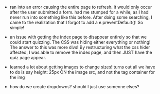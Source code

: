 

- ran into an error causing the entire page to refresh. it would only
 occur after the user submitted a form. had me stumped for a while, as I
 had never run into something like this before. After doing some searching,
 I came to the realization that I forgot to add a e.preventDefault()! So simple!

- an issue with getting the index page to disappear entirely so that we could
  start quizzing. The CSS was hiding either everything or nothing! The answer
  to this was more divs! By restructuring what the css hider affected, I was
  able to remove the index page, and then JUST have the quiz page appear.

- learned a lot about getting images to change sizes! turns out all we have to
  do is say height: 25px ON the image src, and not the tag container for the img

- how do we create dropdowns? should I just use someone elses?
